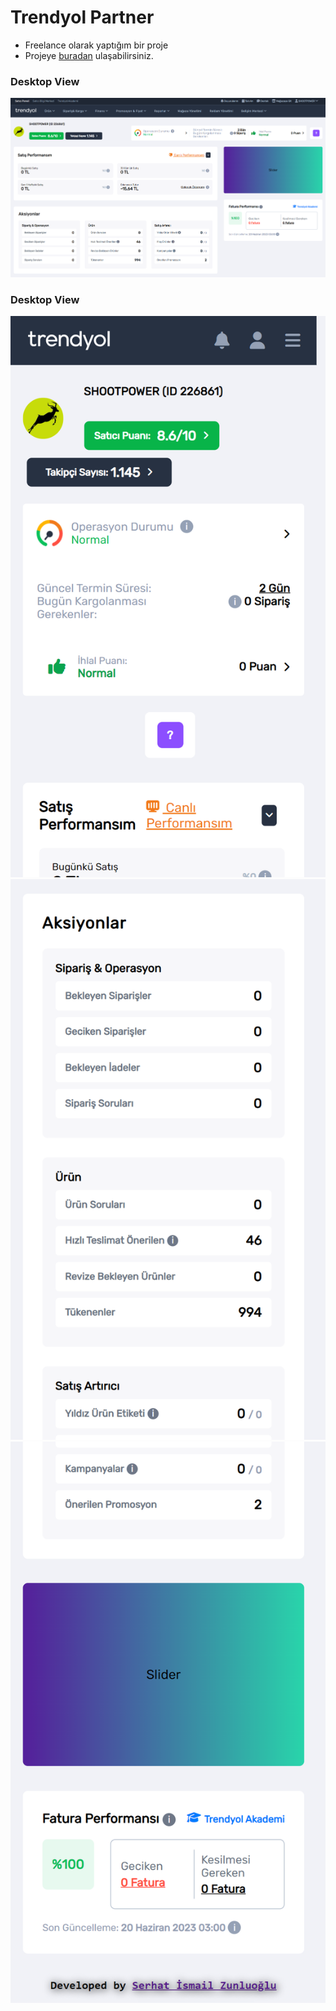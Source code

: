 # Trendyol Partner
- Freelance olarak yaptığım  bir proje
- Projeye [buradan](https://partner-trendyol.netlify.app/) ulaşabilirsiniz.


### Desktop View
![alt text](https://github.com/serhatzunluoglu/Anasayfa/blob/e17a7a5076e0bcf5fb3a7c73e603ab07f3156384/images/Sayfa-Tasar%C4%B1m%C4%B1.png)

### Desktop View
![alt text](https://github.com/serhatzunluoglu/Anasayfa/blob/50cdf1048cbe81c3e2d88298c9ba20d5163a64b1/images/Mobile-view-1.png)
![alt text](https://github.com/serhatzunluoglu/Anasayfa/blob/d20206531b7c97b66dc62c6f160484c2f79785a6/images/Mobile-view-2.png)
![alt text](https://github.com/serhatzunluoglu/Anasayfa/blob/d20206531b7c97b66dc62c6f160484c2f79785a6/images/Mobile-view-3.png)


